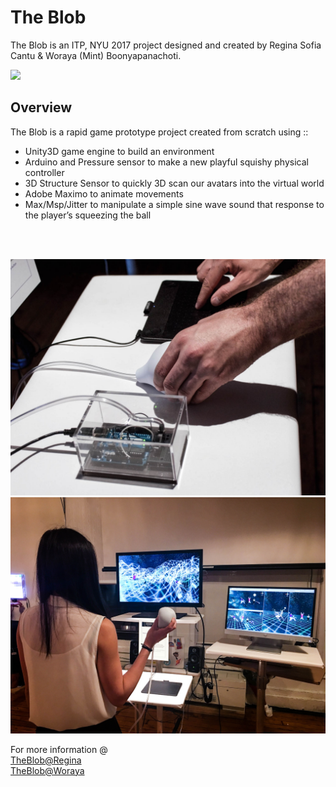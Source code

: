 # The Blob
The Blob is an ITP, NYU 2017 project designed and created by Regina Sofia Cantu & Woraya (Mint) Boonyapanachoti.

![](images/game.gif)<br />

## Overview
The Blob is a rapid game prototype project created from scratch using :: <br />
* Unity3D game engine to build an environment
* Arduino and Pressure sensor to make a new playful squishy physical controller
* 3D Structure Sensor to quickly 3D scan our avatars into the virtual world
* Adobe Maximo to animate movements
* Max/Msp/Jitter to manipulate a simple sine wave sound that response to the player’s squeezing the ball
<br />
<br />

![](images/controller.jpg)<br />
![](images/user_game.jpg)<br />

For more information @<br />
[TheBlob@Regina](https://http://www.reginacantu.com/theblob)<br />
[TheBlob@Woraya](https://www.worayalab.com/all#/theblob/)



